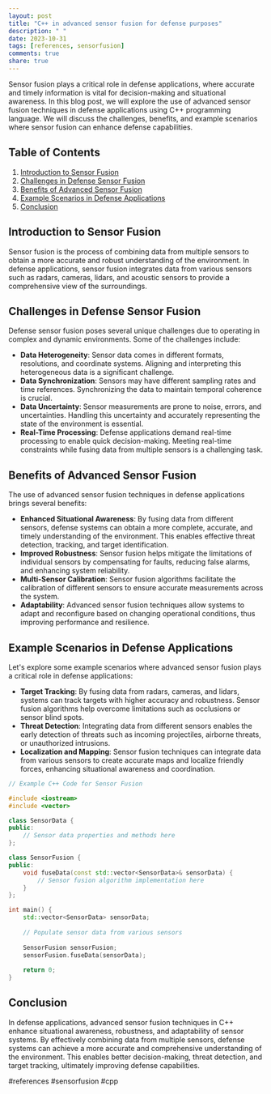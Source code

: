 ```yaml
---
layout: post
title: "C++ in advanced sensor fusion for defense purposes"
description: " "
date: 2023-10-31
tags: [references, sensorfusion]
comments: true
share: true
---
```


Sensor fusion plays a critical role in defense applications, where accurate and timely information is vital for decision-making and situational awareness. In this blog post, we will explore the use of advanced sensor fusion techniques in defense applications using C++ programming language. We will discuss the challenges, benefits, and example scenarios where sensor fusion can enhance defense capabilities.

## Table of Contents

1. [Introduction to Sensor Fusion](#introduction-to-sensor-fusion)
2. [Challenges in Defense Sensor Fusion](#challenges-in-defense-sensor-fusion)
3. [Benefits of Advanced Sensor Fusion](#benefits-of-advanced-sensor-fusion)
4. [Example Scenarios in Defense Applications](#example-scenarios-in-defense-applications)
5. [Conclusion](#conclusion)

## Introduction to Sensor Fusion

Sensor fusion is the process of combining data from multiple sensors to obtain a more accurate and robust understanding of the environment. In defense applications, sensor fusion integrates data from various sensors such as radars, cameras, lidars, and acoustic sensors to provide a comprehensive view of the surroundings.

## Challenges in Defense Sensor Fusion

Defense sensor fusion poses several unique challenges due to operating in complex and dynamic environments. Some of the challenges include:

- **Data Heterogeneity**: Sensor data comes in different formats, resolutions, and coordinate systems. Aligning and interpreting this heterogeneous data is a significant challenge.
- **Data Synchronization**: Sensors may have different sampling rates and time references. Synchronizing the data to maintain temporal coherence is crucial.
- **Data Uncertainty**: Sensor measurements are prone to noise, errors, and uncertainties. Handling this uncertainty and accurately representing the state of the environment is essential.
- **Real-Time Processing**: Defense applications demand real-time processing to enable quick decision-making. Meeting real-time constraints while fusing data from multiple sensors is a challenging task.

## Benefits of Advanced Sensor Fusion

The use of advanced sensor fusion techniques in defense applications brings several benefits:

- **Enhanced Situational Awareness**: By fusing data from different sensors, defense systems can obtain a more complete, accurate, and timely understanding of the environment. This enables effective threat detection, tracking, and target identification.
- **Improved Robustness**: Sensor fusion helps mitigate the limitations of individual sensors by compensating for faults, reducing false alarms, and enhancing system reliability.
- **Multi-Sensor Calibration**: Sensor fusion algorithms facilitate the calibration of different sensors to ensure accurate measurements across the system.
- **Adaptability**: Advanced sensor fusion techniques allow systems to adapt and reconfigure based on changing operational conditions, thus improving performance and resilience.

## Example Scenarios in Defense Applications

Let's explore some example scenarios where advanced sensor fusion plays a critical role in defense applications:

- **Target Tracking**: By fusing data from radars, cameras, and lidars, systems can track targets with higher accuracy and robustness. Sensor fusion algorithms help overcome limitations such as occlusions or sensor blind spots.
- **Threat Detection**: Integrating data from different sensors enables the early detection of threats such as incoming projectiles, airborne threats, or unauthorized intrusions.
- **Localization and Mapping**: Sensor fusion techniques can integrate data from various sensors to create accurate maps and localize friendly forces, enhancing situational awareness and coordination.

```cpp
// Example C++ Code for Sensor Fusion

#include <iostream>
#include <vector>

class SensorData {
public:
    // Sensor data properties and methods here
};

class SensorFusion {
public:
    void fuseData(const std::vector<SensorData>& sensorData) {
        // Sensor fusion algorithm implementation here
    }
};

int main() {
    std::vector<SensorData> sensorData;
    
    // Populate sensor data from various sensors
    
    SensorFusion sensorFusion;
    sensorFusion.fuseData(sensorData);
    
    return 0;
}
```

## Conclusion

In defense applications, advanced sensor fusion techniques in C++ enhance situational awareness, robustness, and adaptability of sensor systems. By effectively combining data from multiple sensors, defense systems can achieve a more accurate and comprehensive understanding of the environment. This enables better decision-making, threat detection, and target tracking, ultimately improving defense capabilities.

#references #sensorfusion #cpp